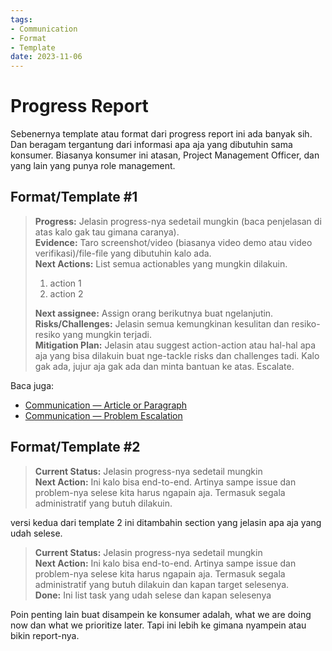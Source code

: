 ```yaml
---
tags:
- Communication
- Format
- Template
date: 2023-11-06
---
```


# Progress Report

Sebenernya template atau format dari progress report ini ada banyak sih. Dan beragam tergantung dari informasi apa aja yang dibutuhin sama konsumer. Biasanya konsumer ini atasan, Project Management Officer, dan yang lain yang punya role management.



## Format/Template \#1

> **Progress:** Jelasin progress-nya sedetail mungkin (baca penjelasan di atas kalo gak tau gimana caranya).  
> **Evidence:** Taro screenshot/video (biasanya video demo atau video verifikasi)/file-file yang dibutuhin kalo ada.  
> **Next Actions:** List semua actionables yang mungkin dilakuin.  
> 1. action 1  
> 2. action 2  
>  
> **Next assignee:** Assign orang berikutnya buat ngelanjutin.  
> **Risks/Challenges:** Jelasin semua kemungkinan kesulitan dan resiko-resiko yang mungkin terjadi.  
> **Mitigation Plan:** Jelasin atau suggest action-action atau hal-hal apa aja yang bisa dilakuin buat nge-tackle risks dan challenges tadi. Kalo gak ada, jujur aja gak ada dan minta bantuan ke atas. Escalate.  



Baca juga:
- [Communication — Article or Paragraph](/Communication/Communication%20—%20Article%20or%20Paragraph.md)
- [Communication — Problem Escalation](/Communication/Communication%20—%20Problem%20Escalation.md)



## Format/Template \#2

> **Current Status:** Jelasin progress-nya sedetail mungkin  
> **Next Action:** Ini kalo bisa end-to-end. Artinya sampe issue dan problem-nya selese kita harus ngapain aja. Termasuk segala administratif yang butuh dilakuin.  


versi kedua dari template 2 ini ditambahin section yang jelasin apa aja yang udah selese.


> **Current Status:** Jelasin progress-nya sedetail mungkin  
> **Next Action:** Ini kalo bisa end-to-end. Artinya sampe issue dan problem-nya selese kita harus ngapain aja. Termasuk segala administratif yang butuh dilakuin dan kapan target selesenya.  
> **Done:** Ini list task yang udah selese dan kapan selesenya  

Poin penting lain buat disampein ke konsumer adalah, what we are doing now dan what we prioritize later. Tapi ini lebih ke gimana nyampein atau bikin report-nya.
